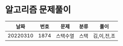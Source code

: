 # 알고리즘 문제풀이 


날짜 | 번호 | 문제 | 분류 | 풀이 
--- |--- |--- |--- |--- |
20220310 |  1874 | 스택수열 | 스택 | 김,이,전,조
